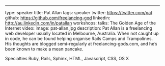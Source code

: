 ---
type: speaker
title: Pat Allan
tags: speaker
twitter: https://twitter.com/pat
github: https://github.com/freelancing-god
linkedin: http://au.linkedin.com/in/patallan
workshops:
talks: The Golden Age of the Internet
video: 
image: pat-allan.jpg
description: Pat Allan is a freelancing web developer usually located in Melbourne, Australia. When not caught up in code, he can be found helping organise Rails Camps and Trampolines. His thoughts are blogged semi-regularly at freelancing-gods.com, and he’s been known to make a mean pancake.

Specialties
Ruby, Rails, Sphinx, HTML, Javascript, CSS, OS X
